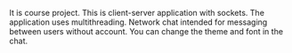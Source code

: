It is course project. 
This is client-server application with sockets. The application uses multithreading. 
Network chat intended for messaging between users without account. You can change the theme and font in the chat.
